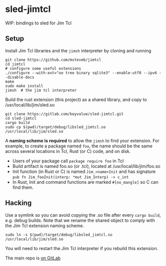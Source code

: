 # sled-jimtcl

WIP: bindings to sled for Jim Tcl

## Setup

Install Jim Tcl libraries and the `jimsh` interpreter by cloning and running

```
git clone https://github.com/msteveb/jimtcl
cd jimtcl
# configure some useful extensions
./configure --with-ext="oo tree binary sqlite3" --enable-utf8 --ipv6 --disable-docs
make
sudo make install
jimsh  # the jim tcl interpreter
```

Build the rust extension (this project) as a shared library, and copy to /usr/local/lib/jim/sled.so

```
git clone https://gitlab.com/keyvalue/sled-jimtcl.git
cd sled-jimtcl
cargo build
sudo cp $(pwd)/target/debug/libsled_jimtcl.so /usr/local/lib/jim/sled.so
```

A **naming scheme is required** to allow the `jimsh` to find your extension. For
example, to create a package named `foo`, the name should be the same across 
several locations in Tcl, Rust (or C) code, and on disk.

* Users of your package call `package require foo` in Tcl
* Build artifact is named foo.so (or .tcl), located at /usr/local/lib/jim/foo.so
* Init function (in Rust or C) is named `Jim_<name>Init` and has signature 
  `pub fn Jim_fooInit(interp: *mut Jim_Interp) -> c_int`
* In Rust, Init and command functions are marked `#[no_mangle]` so C can find them.

## Hacking

Use a symlink so you can avoid copying the .so file after every `cargo build`,
e.g. debug builds. Note that we rename the shared object to comply with the 
Jim Tcl extension naming scheme.

```
sudo ln -s $(pwd)/target/debug/libsled_jimtcl.so /usr/local/lib/jim/sled.so
```

You will need to restart the Jim Tcl interpreter if you rebuild this extension.

The main repo is [on GitLab](https://gitlab.com/keyvalue/sled-jimtcl.git)
